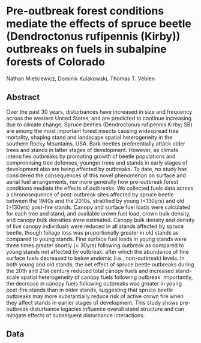 # Pre-outbreak forest conditions mediate the effects of spruce beetle (Dendroctonus rufipennis (Kirby)) outbreaks on fuels in subalpine forests of Colorado

Nathan Mietkiewicz, Dominik Kulakowski, Thomas T. Veblen

## Abstract
Over the past 30 years, disturbances have increased in size and frequency across the western United States, and are predicted to continue increasing due to climate change. Spruce beetles (Dendroctonus rufipennis Kirby; SB) are among the most important forest insects causing widespread tree mortality, shaping stand and landscape spatial heterogeneity in the southern Rocky Mountains, USA.  Bark beetles preferentially attack older trees and stands in latter stages of development.  However, as climate intensifies outbreaks by promoting growth of beetle populations and compromising tree defenses, younger trees and stands in early stages of development also are being affected by outbreaks.  To date, no study has considered the consequences of this novel phenomenon on surface and aerial fuel arrangements, nor more generally how pre-outbreak forest conditions mediate the effects of outbreaks.  We collected fuels data across a chronosequence of post-outbreak sites affected by spruce beetle between the 1940s and the 2010s, stratified by young (<130yrs) and old (>130yrs) post-fire stands.  Canopy and surface fuel loads were calculated for each tree and stand, and available crown fuel load, crown bulk density, and canopy bulk densities were estimated.  Canopy bulk density and density of live canopy individuals were reduced in all stands affected by spruce beetle, though foliage loss was proportionally greater in old stands as compared to young stands.  Fine surface fuel loads in young stands were three times greater shortly (< 30yrs) following outbreak as compared to young stands not affected by outbreak, after which the abundance of fine surface fuels decreased to below endemic (i.e., non-outbreak) levels. In both young and old stands, the net effect of spruce beetle outbreaks during the 20th and 21st century reduced total canopy fuels and increased stand-scale spatial heterogeneity of canopy fuels following outbreak. Importantly, the decrease in canopy fuels following outbreaks was greater in young post-fire stands than in older stands, suggesting that spruce beetle outbreaks may more substantially reduce risk of active crown fire when they affect stands in earlier stages of development. This study shows pre-outbreak disturbance legacies influence overall stand structure and can mitigate effects of subsequent disturbance interactions.

## Data
